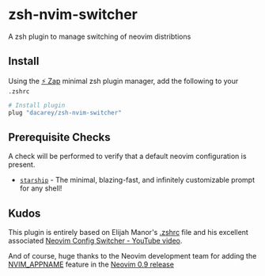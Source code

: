 # zsh-nvim-switcher
A zsh plugin to manage switching of neovim distribtions

## Install
Using the [:zap: Zap](https://www.zapzsh.org/) minimal zsh plugin manager, add the following to your `.zshrc`

```sh
# Install plugin
plug "dacarey/zsh-nvim-switcher"
```

## Prerequisite Checks
A check will be performed to verify that a default neovim configuration is present.

- [`starship`](https://starship.rs/) - The minimal, blazing-fast, and infinitely customizable prompt for any shell!


## Kudos
This plugin is entirely based on Elijah Manor's [.zshrc](https://gist.github.com/elijahmanor/58651b696c49df442b064393901ef126) file and his excellent associated [Neovim Config Switcher - YouTube video](https://youtu.be/LkHjJlSgKZY).

And of course, huge thanks to the Neovim development team for adding the [NVIM_APPNAME](https://neovim.io/doc/user/starting.html#%24NVIM_APPNAME) feature in the [Neovim 0.9 release](https://neovim.io/doc/user/news-0.9.html#news-0.9)


